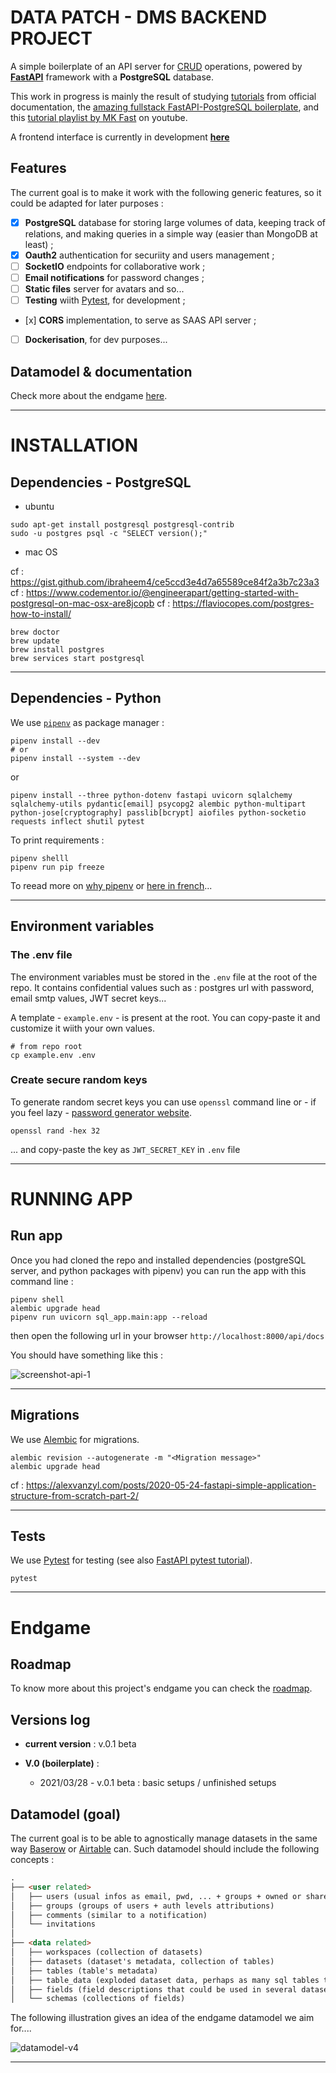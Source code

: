 # DATA PATCH - DMS BACKEND PROJECT

A simple boilerplate of an API server for [CRUD][CRUD_def] operations, powered by **[FastAPI][fastapi]** framework with a **PostgreSQL** database.

This work in progress is mainly the result of studying [tutorials][fastapi-tuto] from official documentation, the [amazing fullstack FastAPI-PostgreSQL boilerplate][fastapi-boilerplate], and this [tutorial playlist by MK Fast][MK-Fast] on youtube.

A frontend interface is currently in development **[here][datapatch-front]**

## Features

The current goal is to make it work with the following generic features, so it could be adapted for later purposes :

- [x] **PostgreSQL** database for storing large volumes of data,  keeping track of relations, and making queries in a simple way (easier than MongoDB at least)  ;
- [x] **Oauth2** authentication for securiity and users management ;
- [ ] **SocketIO** endpoints for collaborative work ;
- [ ] **Email notifications** for password changes ;
- [ ] **Static files** server for avatars and so...
- [ ] **Testing** wiith [Pytest][pytest], for development ;
- [x] **CORS** implementation, to serve as SAAS API server ;
- [ ] **Dockerisation**, for dev purposes...

## Datamodel & documentation

Check more about the endgame [here](docs/README.md).

---

# INSTALLATION

<!-- ## 1/ Virtual env python -->

<!-- ```shell
pip install virtualenv
virtualenv env
source venv/bin/activate
``` -->

## Dependencies - PostgreSQL

- ubuntu

```shell
sudo apt-get install postgresql postgresql-contrib
sudo -u postgres psql -c "SELECT version();"
```

- mac OS


cf : https://gist.github.com/ibraheem4/ce5ccd3e4d7a65589ce84f2a3b7c23a3
cf : https://www.codementor.io/@engineerapart/getting-started-with-postgresql-on-mac-osx-are8jcopb
cf : https://flaviocopes.com/postgres-how-to-install/

```shell
brew doctor
brew update
brew install postgres
brew services start postgresql
```
<!-- ln -sfv /usr/local/opt/postgresql/*.plist ~/Library/LaunchAgents -->

---

## Dependencies - Python

<!--
```shell
python -m pip install --upgrade pip
pip install -r requirements.txt
``` -->

We use [`pipenv`][pipenv] as package manager :

```shell
pipenv install --dev
# or
pipenv install --system --dev
```

or

```shell
pipenv install --three python-dotenv fastapi uvicorn sqlalchemy  sqlalchemy-utils pydantic[email] psycopg2 alembic python-multipart python-jose[cryptography] passlib[bcrypt] aiofiles python-socketio requests inflect shutil pytest
```

To print requirements :
```shell
pipenv shelll
pipenv run pip freeze
```

To reead more on [why pipenv](https://realpython.com/pipenv-guide/) or [here in french](https://sametmax.com/pipenv-solution-moderne-pour-remplacer-pip-et-virtualenv/)...

---

## Environment variables

### The .env file

The environment variables must be stored in the `.env` file at the root of the repo. It contains confidential values such as : postgres url with password, email smtp values, JWT secret keys... 

A template - `example.env` - is present at the root. You can copy-paste it and customize it wiith your own values.

```shell
# from repo root
cp example.env .env
```

### Create secure random keys

To generate random secret keys you  can use `openssl` command line or - if you feel lazy - [password generator website](https://passwordsgenerator.net/).

```shell
openssl rand -hex 32
```

... and copy-paste the key as `JWT_SECRET_KEY` in `.env` file


---

# RUNNING APP

## Run app

Once you had cloned the repo and installed dependencies (postgreSQL server, and python packages with pipenv) you can run the app with this command line :

```shell
pipenv shell
alembic upgrade head
pipenv run uvicorn sql_app.main:app --reload
```

then open the  following url in your browser `http://localhost:8000/api/docs`

You should have something like this :

![screenshot-api-1](./docs/statics/screenshot-api-1.png)

---

## Migrations 

We use [Alembic][alembic] for migrations.

```shell
alembic revision --autogenerate -m "<Migration message>"
alembic upgrade head
```

cf : https://alexvanzyl.com/posts/2020-05-24-fastapi-simple-application-structure-from-scratch-part-2/

---

## Tests

We use [Pytest][pytest] for testing (see also [FastAPI pytest tutorial][fastapi-tests]).

```shell
pytest
```

---

# Endgame

## Roadmap

To know more about this project's endgame you can check the [roadmap][roadmap-beta].

## Versions log

- **current version** : v.0.1 beta

- **V.0 (boilerplate)** :
  - 2021/03/28 - v.0.1 beta : basic setups / unfinished setups

## Datamodel (goal)

The current goal is to be able to agnostically manage datasets in the same way [Baserow][baserow] or [Airtable][airtable] can. Such datamodel should include the following concepts : 

```md
.
├── <user related>
│   ├── users (usual infos as email, pwd, ... + groups + owned or shared datasets/)
│   ├── groups (groups of users + auth levels attributions)
│   ├── comments (similar to a notification)
│   └── invitations
│
├── <data related>
│   ├── workspaces (collection of datasets)
│   ├── datasets (dataset's metadata, collection of tables)
│   ├── tables (table's metadata)
│   ├── table_data (exploded dataset data, perhaps as many sql tables there is of created datasets)
│   ├── fields (field descriptions that could be used in several datasets)
│   └── schemas (collections of fields)

```

The following illustration gives an idea of the endgame datamodel we aim for....

![datamodel-v4](./docs/statics/datamodel-v4.svg)

---

[datapatch-front]:https://github.com/co-demos/datapatch-front.git

[CRUD_def]:https://en.wikipedia.org/wiki/Create,_read,_update_and_delete
[fastapi]:https://fastapi.tiangolo.com/
[fastapi-tuto]:https://fastapi.tiangolo.com/tutorial/
[fastapi-boilerplate]:https://github.com/tiangolo/full-stack-fastapi-postgresql
[MK-fast]:https://www.youtube.com/watch?v=HnJEiTx0feE&list=PL_9Bx_sxJkROtrlVTsGiuu-NtO_BmUfkB

[pipenv]:https://pipenv-fork.readthedocs.io/en/latest/basics.html
[alembic]:https://alembic.sqlalchemy.org/en/latest/
[pytest]:https://docs.pytest.org/en/stable/
[fastapi-tests]:https://fastapi.tiangolo.com/tutorial/testing/

[roadmap-beta]:https://github.com/co-demos/fastapi-boilerplate/projects/1

[baserow]:https://baserow.io/
[airtable]:https://airtable.com/
